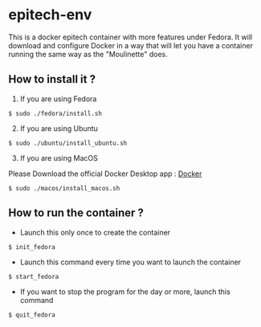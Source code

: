 # epitech-env
This is a docker epitech container with more features under Fedora.
It will download and configure Docker in a way that will let you have a container running the same way as the "Moulinette" does.

## How to install it ?
1. If you are using Fedora
```
$ sudo ./fedora/install.sh
```

2. If you are using Ubuntu
```
$ sudo ./ubuntu/install_ubuntu.sh
```

3. If you are using MacOS

Please Download the official Docker Desktop app : <a href="https://download.docker.com/mac/stable/Docker.dmg">Docker </a>

```
$ sudo ./macos/install_macos.sh
```

## How to run the container ?

* Launch this only once to create the container
```
$ init_fedora
```
* Launch this command every time you want to launch the container
```
$ start_fedora
```
* If you want to stop the program for the day or more, launch this command
```
$ quit_fedora
```
